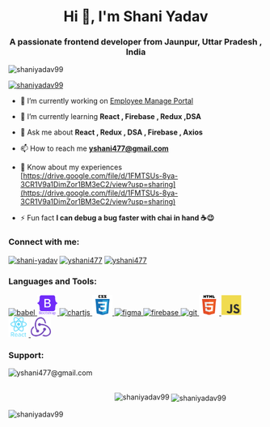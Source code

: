 <h1 align="center">Hi 👋, I'm Shani Yadav</h1>
<h3 align="center">A passionate frontend developer from Jaunpur, Uttar Pradesh , India</h3>

<p align="left"> <img src="https://komarev.com/ghpvc/?username=shaniyadav99&label=Profile%20views&color=0e75b6&style=flat" alt="shaniyadav99" /> </p>

<p align="left"> <a href="https://github.com/ryo-ma/github-profile-trophy"><img src="https://github-profile-trophy.vercel.app/?username=shaniyadav99" alt="shaniyadav99" /></a> </p>

- 🔭 I’m currently working on [Employee Manage Portal](https://employee-management-portal-hs6x.vercel.app/login)

- 🌱 I’m currently learning **React , Firebase , Redux ,DSA**

- 💬 Ask me about **React , Redux , DSA , Firebase , Axios**

- 📫 How to reach me **yshani477@gmail.com**

- 📄 Know about my experiences [https://drive.google.com/file/d/1FMTSUs-8ya-3CR1V9a1DimZor1BM3eC2/view?usp=sharing](https://drive.google.com/file/d/1FMTSUs-8ya-3CR1V9a1DimZor1BM3eC2/view?usp=sharing)

- ⚡ Fun fact **I can debug a bug faster with chai in hand ☕😉**

<h3 align="left">Connect with me:</h3>
<p align="left">
<a href="https://linkedin.com/in/shani-yadav" target="blank"><img align="center" src="https://raw.githubusercontent.com/rahuldkjain/github-profile-readme-generator/master/src/images/icons/Social/linked-in-alt.svg" alt="shani-yadav" height="30" width="40" /></a>
<a href="https://www.leetcode.com/yshani477" target="blank"><img align="center" src="https://raw.githubusercontent.com/rahuldkjain/github-profile-readme-generator/master/src/images/icons/Social/leet-code.svg" alt="yshani477" height="30" width="40" /></a>
<a href="https://auth.geeksforgeeks.org/user/yshani477" target="blank"><img align="center" src="https://raw.githubusercontent.com/rahuldkjain/github-profile-readme-generator/master/src/images/icons/Social/geeks-for-geeks.svg" alt="yshani477" height="30" width="40" /></a>
</p>

<h3 align="left">Languages and Tools:</h3>
<p align="left"> <a href="https://babeljs.io/" target="_blank" rel="noreferrer"> <img src="https://www.vectorlogo.zone/logos/babeljs/babeljs-icon.svg" alt="babel" width="40" height="40"/> </a> <a href="https://getbootstrap.com" target="_blank" rel="noreferrer"> <img src="https://raw.githubusercontent.com/devicons/devicon/master/icons/bootstrap/bootstrap-plain-wordmark.svg" alt="bootstrap" width="40" height="40"/> </a> <a href="https://www.chartjs.org" target="_blank" rel="noreferrer"> <img src="https://www.chartjs.org/media/logo-title.svg" alt="chartjs" width="40" height="40"/> </a> <a href="https://www.w3schools.com/css/" target="_blank" rel="noreferrer"> <img src="https://raw.githubusercontent.com/devicons/devicon/master/icons/css3/css3-original-wordmark.svg" alt="css3" width="40" height="40"/> </a> <a href="https://www.figma.com/" target="_blank" rel="noreferrer"> <img src="https://www.vectorlogo.zone/logos/figma/figma-icon.svg" alt="figma" width="40" height="40"/> </a> <a href="https://firebase.google.com/" target="_blank" rel="noreferrer"> <img src="https://www.vectorlogo.zone/logos/firebase/firebase-icon.svg" alt="firebase" width="40" height="40"/> </a> <a href="https://git-scm.com/" target="_blank" rel="noreferrer"> <img src="https://www.vectorlogo.zone/logos/git-scm/git-scm-icon.svg" alt="git" width="40" height="40"/> </a> <a href="https://www.w3.org/html/" target="_blank" rel="noreferrer"> <img src="https://raw.githubusercontent.com/devicons/devicon/master/icons/html5/html5-original-wordmark.svg" alt="html5" width="40" height="40"/> </a> <a href="https://developer.mozilla.org/en-US/docs/Web/JavaScript" target="_blank" rel="noreferrer"> <img src="https://raw.githubusercontent.com/devicons/devicon/master/icons/javascript/javascript-original.svg" alt="javascript" width="40" height="40"/> </a> <a href="https://reactjs.org/" target="_blank" rel="noreferrer"> <img src="https://raw.githubusercontent.com/devicons/devicon/master/icons/react/react-original-wordmark.svg" alt="react" width="40" height="40"/> </a> <a href="https://redux.js.org" target="_blank" rel="noreferrer"> <img src="https://raw.githubusercontent.com/devicons/devicon/master/icons/redux/redux-original.svg" alt="redux" width="40" height="40"/> </a> </p>

<h3 align="left">Support:</h3>
<p><a href="https://www.buymeacoffee.com/yshani477@gmail.com"> <img align="left" src="https://cdn.buymeacoffee.com/buttons/v2/default-yellow.png" height="50" width="210" alt="yshani477@gmail.com" /></a></p><br><br>

<p><img align="left" src="https://github-readme-stats.vercel.app/api/top-langs?username=shaniyadav99&show_icons=true&locale=en&layout=compact" alt="shaniyadav99" /></p>

<p>&nbsp;<img align="center" src="https://github-readme-stats.vercel.app/api?username=shaniyadav99&show_icons=true&locale=en" alt="shaniyadav99" /></p>

<p><img align="center" src="https://github-readme-streak-stats.herokuapp.com/?user=shaniyadav99&" alt="shaniyadav99" /></p>
